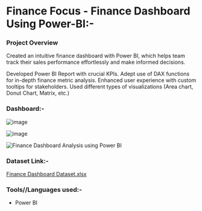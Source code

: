 # Finance Focus - Finance Dashboard Using Power-BI:-




### Project Overview
Created an intuitive finance dashboard with Power BI, which helps team track their sales performance effortlessly and make informed decisions.

Developed Power BI Report with crucial KPIs.
Adept use of DAX functions for in-depth finance metric analysis.
Enhanced user experience with custom tooltips for stakeholders.
Used different types of visualizations (Area chart, Donut Chart, Matrix, etc.)

### Dashboard:-

![image](https://github.com/rajgudhka/Finance-Dashboard-Using-Power-BI/assets/167026479/a8def81d-b328-41fc-bcf8-5b015fecbedd)

![image](https://github.com/rajgudhka/Finance-Dashboard-Using-Power-BI/assets/167026479/ced957f6-9152-40df-ae3b-42f6bc85a790)


![Finance Dashboard Analysis using Power BI](https://github.com/rajgudhka/Finance-Dashboard-Using-Power-BI/assets/167026479/4f55c612-f718-467b-ae3f-d016e26e9ec6)

### Dataset Link:-
[Finance Dashboard Dataset.xlsx](https://github.com/user-attachments/files/15567053/Finance.Dashboard.Dataset.xlsx)
### Tools//Languages used:-

- Power BI




